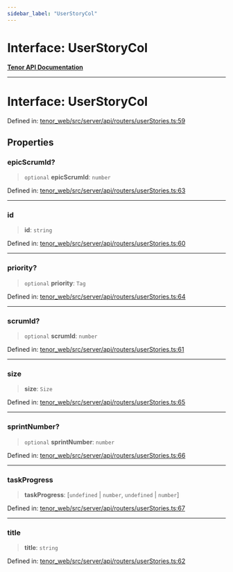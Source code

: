 ```yaml
---
sidebar_label: "UserStoryCol"
---
```


# Interface: UserStoryCol

[**Tenor API Documentation**](../../README.md)

***

# Interface: UserStoryCol

Defined in: [tenor\_web/src/server/api/routers/userStories.ts:59](https://github.com/Apantli/Tenor/blob/b33873959b5093fc3e3d66ac4f230a78a6395bbd/tenor_web/src/server/api/routers/userStories.ts#L59)

## Properties

### epicScrumId?

> `optional` **epicScrumId**: `number`

Defined in: [tenor\_web/src/server/api/routers/userStories.ts:63](https://github.com/Apantli/Tenor/blob/b33873959b5093fc3e3d66ac4f230a78a6395bbd/tenor_web/src/server/api/routers/userStories.ts#L63)

***

### id

> **id**: `string`

Defined in: [tenor\_web/src/server/api/routers/userStories.ts:60](https://github.com/Apantli/Tenor/blob/b33873959b5093fc3e3d66ac4f230a78a6395bbd/tenor_web/src/server/api/routers/userStories.ts#L60)

***

### priority?

> `optional` **priority**: `Tag`

Defined in: [tenor\_web/src/server/api/routers/userStories.ts:64](https://github.com/Apantli/Tenor/blob/b33873959b5093fc3e3d66ac4f230a78a6395bbd/tenor_web/src/server/api/routers/userStories.ts#L64)

***

### scrumId?

> `optional` **scrumId**: `number`

Defined in: [tenor\_web/src/server/api/routers/userStories.ts:61](https://github.com/Apantli/Tenor/blob/b33873959b5093fc3e3d66ac4f230a78a6395bbd/tenor_web/src/server/api/routers/userStories.ts#L61)

***

### size

> **size**: `Size`

Defined in: [tenor\_web/src/server/api/routers/userStories.ts:65](https://github.com/Apantli/Tenor/blob/b33873959b5093fc3e3d66ac4f230a78a6395bbd/tenor_web/src/server/api/routers/userStories.ts#L65)

***

### sprintNumber?

> `optional` **sprintNumber**: `number`

Defined in: [tenor\_web/src/server/api/routers/userStories.ts:66](https://github.com/Apantli/Tenor/blob/b33873959b5093fc3e3d66ac4f230a78a6395bbd/tenor_web/src/server/api/routers/userStories.ts#L66)

***

### taskProgress

> **taskProgress**: \[`undefined` \| `number`, `undefined` \| `number`\]

Defined in: [tenor\_web/src/server/api/routers/userStories.ts:67](https://github.com/Apantli/Tenor/blob/b33873959b5093fc3e3d66ac4f230a78a6395bbd/tenor_web/src/server/api/routers/userStories.ts#L67)

***

### title

> **title**: `string`

Defined in: [tenor\_web/src/server/api/routers/userStories.ts:62](https://github.com/Apantli/Tenor/blob/b33873959b5093fc3e3d66ac4f230a78a6395bbd/tenor_web/src/server/api/routers/userStories.ts#L62)
